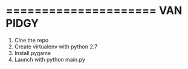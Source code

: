 =====================
VAN PIDGY
=====================

1. Clne the repo
2. Create virtualenv with python 2.7 
3. Install pygame
4. Launch with python main.py